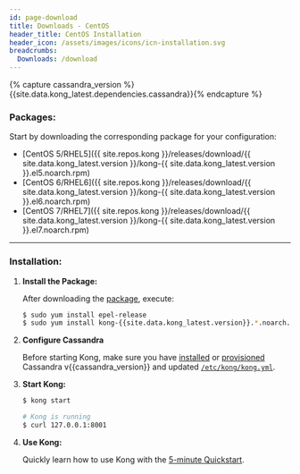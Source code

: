 ```yaml
---
id: page-download
title: Downloads - CentOS
header_title: CentOS Installation
header_icon: /assets/images/icons/icn-installation.svg
breadcrumbs:
  Downloads: /download
---
```


{% capture cassandra_version %}{{site.data.kong_latest.dependencies.cassandra}}{% endcapture %}

### Packages:

Start by downloading the corresponding package for your configuration:

- [CentOS 5/RHEL5]({{ site.repos.kong }}/releases/download/{{ site.data.kong_latest.version }}/kong-{{ site.data.kong_latest.version }}.el5.noarch.rpm)
- [CentOS 6/RHEL6]({{ site.repos.kong }}/releases/download/{{ site.data.kong_latest.version }}/kong-{{ site.data.kong_latest.version }}.el6.noarch.rpm)
- [CentOS 7/RHEL7]({{ site.repos.kong }}/releases/download/{{ site.data.kong_latest.version }}/kong-{{ site.data.kong_latest.version }}.el7.noarch.rpm)

----

### Installation:

1. **Install the Package:**

    After downloading the [package](#packages), execute:

    ```bash
    $ sudo yum install epel-release
    $ sudo yum install kong-{{site.data.kong_latest.version}}.*.noarch.rpm --nogpgcheck
    ```

2. **Configure Cassandra**

    Before starting Kong, make sure you have [installed](http://www.apache.org/dyn/closer.cgi?path=/cassandra/{{cassandra_version}}/apache-cassandra-{{cassandra_version}}-bin.tar.gz) or [provisioned](http://kongdb.org) Cassandra v{{cassandra_version}} and updated [`/etc/kong/kong.yml`](/docs/{{site.data.kong_latest.release}}/configuration/#databases_available.*).

3. **Start Kong:**

    ```bash
    $ kong start

    # Kong is running
    $ curl 127.0.0.1:8001
    ```

4. **Use Kong:**

    Quickly learn how to use Kong with the [5-minute Quickstart](/docs/{{site.data.kong_latest.release}}/getting-started/quickstart).
